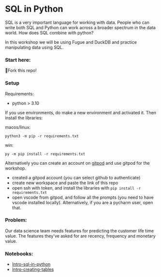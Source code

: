 # SQL in Python

SQL is a very important language for working with data. People who can write both SQL and Python can work across a
broader spectrum in the data world. How does SQL
combine with python?

In this workshop we will be using Fugue and DuckDB and practice manipulating data using SQL.

### Start here:

🍴Fork this repo!

### Setup

Requirements:
- python > 3.10

If you use environments, do make a new environment and activated it. Then install the libraries:

macos/linux:

```python3 -m pip -r requirements.txt```

win:

```py -m pip install -r requirements.txt```

Alternatively you can create an account on [gitpod](https://www.gitpod.io) and use gitpod for the workshop.
- created a gitpod account (you can select github to authenticate)
- create new workspace and paste the link of this repo
- open ssh with token, and install the libraries with ```pip install -r requirements.txt```
- open vscode from gitpod, and follow all the prompts (you need to have vscode installed locally). Alternatively, if you are a pycharm user, open that.

### Problem:
 Our data science team needs features for predicting the customer life time value. The features they've asked for are recency, frequency and monetary value.

### Notebooks:
- [Intro-sql-in-python](Intro-sql-in-python.ipynb)
- [Intro-creating-tables](Intro-creating-tables.ipynb)
